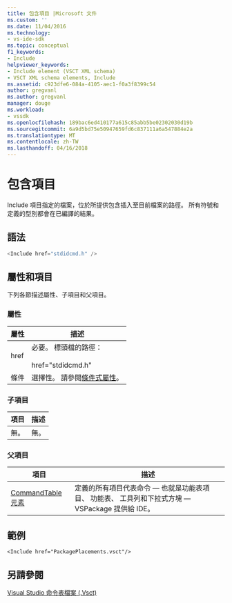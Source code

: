 ```yaml
---
title: 包含項目 |Microsoft 文件
ms.custom: ''
ms.date: 11/04/2016
ms.technology:
- vs-ide-sdk
ms.topic: conceptual
f1_keywords:
- Include
helpviewer_keywords:
- Include element (VSCT XML schema)
- VSCT XML schema elements, Include
ms.assetid: c923dfe6-084a-4105-aec1-f0a3f8399c54
author: gregvanl
ms.author: gregvanl
manager: douge
ms.workload:
- vssdk
ms.openlocfilehash: 189bac6ed410177a615c85abb5be02302030d19b
ms.sourcegitcommit: 6a9d5bd75e50947659fd6c837111a6a547884e2a
ms.translationtype: MT
ms.contentlocale: zh-TW
ms.lasthandoff: 04/16/2018
---
```

# <a name="include-element"></a>包含項目
Include 項目指定的檔案，位於所提供包含插入至目前檔案的路徑。  所有符號和定義的型別都會在已編譯的結果。  
  
## <a name="syntax"></a>語法  
  
```csharp  
<Include href="stdidcmd.h" />  
```  
  
## <a name="attributes-and-elements"></a>屬性和項目  
 下列各節描述屬性、子項目和父項目。  
  
### <a name="attributes"></a>屬性  
  
|屬性|描述|  
|---------------|-----------------|  
|href|必要。 標頭檔的路徑：<br /><br /> href="stdidcmd.h"|  
|條件|選擇性。 請參閱[條件式屬性](../extensibility/vsct-xml-schema-conditional-attributes.md)。|  
  
### <a name="child-elements"></a>子項目  
  
|項目|描述|  
|-------------|-----------------|  
|無。|無。|  
  
### <a name="parent-elements"></a>父項目  
  
|項目|描述|  
|-------------|-----------------|  
|[CommandTable 元素](../extensibility/commandtable-element.md)|定義的所有項目代表命令 — 也就是功能表項目、 功能表、 工具列和下拉式方塊 — VSPackage 提供給 IDE。|  
  
## <a name="example"></a>範例  
  
```  
<Include href="PackagePlacements.vsct"/>  
```  
  
## <a name="see-also"></a>另請參閱  
 [Visual Studio 命令表檔案 (.Vsct)](../extensibility/internals/visual-studio-command-table-dot-vsct-files.md)